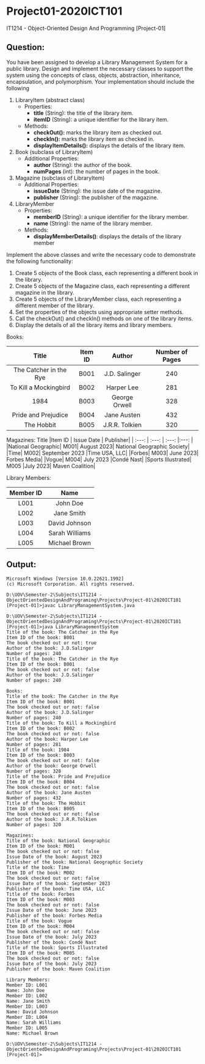 # Project01-2020ICT101
IT1214 - Object-Oriented Design And Programming [Project-01]

## Question:

<p>
You have been assigned to develop a Library Management System for a public library. Design and implement the necessary classes to support the system using the concepts of class, objects, abstraction, inheritance, encapsulation, and polymorphism. Your implementation should include the following
</p>
<ol>
<li>
LibraryItem (abstract class)
<ul>
<li>
Properties:
<ul>
<li><b>title</b> (String): the title of the library item.</li>
<li><b>itemID</b> (String): a unique identifier for the library item.</li>
</ul>
</li>
<li>
Methods:
<ul>
<li><b>checkOut():</b> marks the library item as checked out.</li>
<li><b>checkIn():</b> marks the library item as checked in.</li>
<li><b>displayItemDetails():</b> displays the details of the library item.</li>
</ul>
</li>
</ul>
</li>

<li>
Book (subclass of LibraryItem)
<ul>
<li>
Additional Properties:
<ul>
<li><b>author</b> (String): the author of the book.</li>
<li><b>numPages</b>  (int): the number of pages in the book.</li>
</ul>
</li>
</ul>
</li>
<li>
Magazine (subclass of LibraryItem)
<ul>
<li>
Additional Properties:
<ul>
<li><b>issueDate</b> (String): the issue date of the magazine.</li>
<li><b>publisher</b> (String): the publisher of the magazine.</li>
</ul>
</li>
</ul>
</li>
<li>
LibraryMember
<ul>
<li>
Properties:
<ul>
<li><b>memberID</b> (String): a unique identifier for the library member.</li>
<li><b>name</b> (String): the name of the library member.</li>
</ul>
</li>
<li>
Methods:
<ul>
<li><b>displayMemberDetails()</b>: displays the details of the library member</li>
</ul>
</li>
</ul>
</li>
</ol>

<p>
Implement the above classes and write the necessary code to demonstrate the following functionality:
</p>
<ol>
<li>Create 5 objects of the Book class, each representing a different book in the library.</li>
<li>Create 5 objects of the Magazine class, each representing a different magazine in the library.</li>
<li>Create 5 objects of the LibraryMember class, each representing a different member of the library.</li>
<li>Set the properties of the objects using appropriate setter methods.</li>
<li>Call the checkOut() and checkIn() methods on one of the library items.</li>
<li>Display the details of all the library items and library members.</li>
</ol>

Books:

| Title | Item ID    | Author   |Number of Pages|
| :---:   | :---: | :---: |:---: |
| The Catcher in the Rye | B001   | J.D. Salinger	|240 |
| To Kill a Mockingbird | B002   | Harper Lee   | 281 |
| 1984 | B003   | George Orwell   | 328 |
| Pride and Prejudice | B004   | Jane Austen   |432 |
| The Hobbit | B005   | J.R.R. Tolkien   | 320 |

Magazines:
Title	|Item ID |	Issue Date |	Publisher|
| :---:  | :---: | :---: |:---: |
|National Geographic| M001|	August 2023|	National Geographic Society|
|Time|	M002|	September 2023	|Time USA, LLC|
|Forbes|	M003|	June 2023|	Forbes Media|
|Vogue|	M004|	July 2023	|Condé Nast|
|Sports Illustrated|	M005	|July 2023|	Maven Coalition|
 
Library Members:

|Member ID|	Name|
| :---: |:---: |
|L001	|John Doe|
|L002	|Jane Smith|
|L003	|David Johnson|
|L004|	Sarah Williams|
|L005	|Michael Brown|


## Output:

<pr>
	
	Microsoft Windows [Version 10.0.22621.1992]
	(c) Microsoft Corporation. All rights reserved.

	D:\UOV\Semester-2\Subjects\IT1214 - ObjectOrientedDesignAndPrograming\Projects\Project-01\2020ICT101 [Project-01]>javac LibraryManagementSystem.java

	D:\UOV\Semester-2\Subjects\IT1214 - ObjectOrientedDesignAndPrograming\Projects\Project-01\2020ICT101 [Project-01]>java LibraryManagementSystem
	Title of the book: The Catcher in the Rye
	Item ID of the book: B001
	The book checked out or not: true
	Author of the book: J.D.Salinger
	Number of pages: 240
	Title of the book: The Catcher in the Rye
	Item ID of the book: B001
	The book checked out or not: false
	Author of the book: J.D.Salinger
	Number of pages: 240

	Books:
	Title of the book: The Catcher in the Rye
	Item ID of the book: B001
	The book checked out or not: false
	Author of the book: J.D.Salinger
	Number of pages: 240
	Title of the book: To Kill a Mockingbird
	Item ID of the book: B002
	The book checked out or not: false
	Author of the book: Harper Lee
	Number of pages: 281
	Title of the book: 1984
	Item ID of the book: B003
	The book checked out or not: false
	Author of the book: George Orwell
	Number of pages: 328
	Title of the book: Pride and Prejudice
	Item ID of the book: B004
	The book checked out or not: false
	Author of the book: Jane Austen
	Number of pages: 432
	Title of the book: The Hobbit
	Item ID of the book: B005
	The book checked out or not: false
	Author of the book: J.R.R.Tolkien
	Number of pages: 320

	Magazines:
	Title of the book: National Geographic
	Item ID of the book: M001
	The book checked out or not: false
	Issue Date of the book: August 2023
	Publisher of the book: National Geographic Society
	Title of the book: Time
	Item ID of the book: M002
	The book checked out or not: false
	Issue Date of the book: September 2023
	Publisher of the book: Time USA, LLC
	Title of the book: Forbes
	Item ID of the book: M003
	The book checked out or not: false
	Issue Date of the book: June 2023
	Publisher of the book: Forbes Media
	Title of the book: Vogue
	Item ID of the book: M004
	The book checked out or not: false
	Issue Date of the book: July 2023
	Publisher of the book: Condé Nast
	Title of the book: Sports Illustrated
	Item ID of the book: M005
	The book checked out or not: false
	Issue Date of the book: July 2023
	Publisher of the book: Maven Coalition

	Library Members:
	Member ID: L001
	Name: John Doe
	Member ID: L002
	Name: Jane Smith
	Member ID: L003
	Name: David Johnson
	Member ID: L004
	Name: Sarah Williams
	Member ID: L005
	Name: Michael Brown

	D:\UOV\Semester-2\Subjects\IT1214 - ObjectOrientedDesignAndPrograming\Projects\Project-01\2020ICT101 [Project-01]> 
	
</pr>
